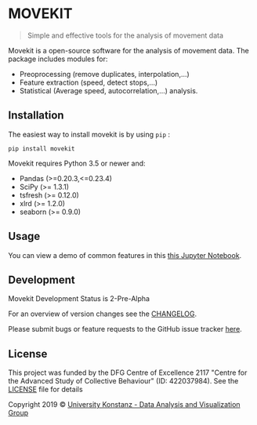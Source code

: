 # MOVEKIT

> Simple and effective tools for the analysis of movement data

Movekit is a open-source software for the analysis of movement data. 
The package includes modules for:

 - Preoprocessing (remove duplicates, interpolation,...)
 - Feature extraction (speed, detect stops,...)
 - Statistical (Average speed, autocorrelation,...)
analysis.

## Installation

The easiest way to install movekit is by using `pip` :

    pip install movekit

Movekit requires Python 3.5 or newer and:

- Pandas (>=0.20.3,<=0.23.4)
- SciPy (>= 1.3.1)
- tsfresh (>= 0.12.0)
- xlrd (>= 1.2.0)
- seaborn (>= 0.9.0)

Usage
--------
You can view a demo of common features in this
[this Jupyter Notebook](/examples/demo.ipynb).

Development
--------
Movekit Development Status is 2-Pre-Alpha

For an overview of version changes see the [CHANGELOG](https://github.com/dbvis-ukon/movekit/blob/master/CHANGELOG). 

Please submit bugs or feature requests to the GitHub issue tracker [here](https://github.com/dbvis-ukon/movekit/issues).

## License

This project was funded by the DFG Centre of Excellence 2117 "Centre for the
Advanced Study of Collective Behaviour" (ID: 422037984). See the [LICENSE](LICENSE) file for details

Copyright 2019 ©
[University Konstanz - Data Analysis and Visualization Group](https://www.vis.uni-konstanz.de/)
